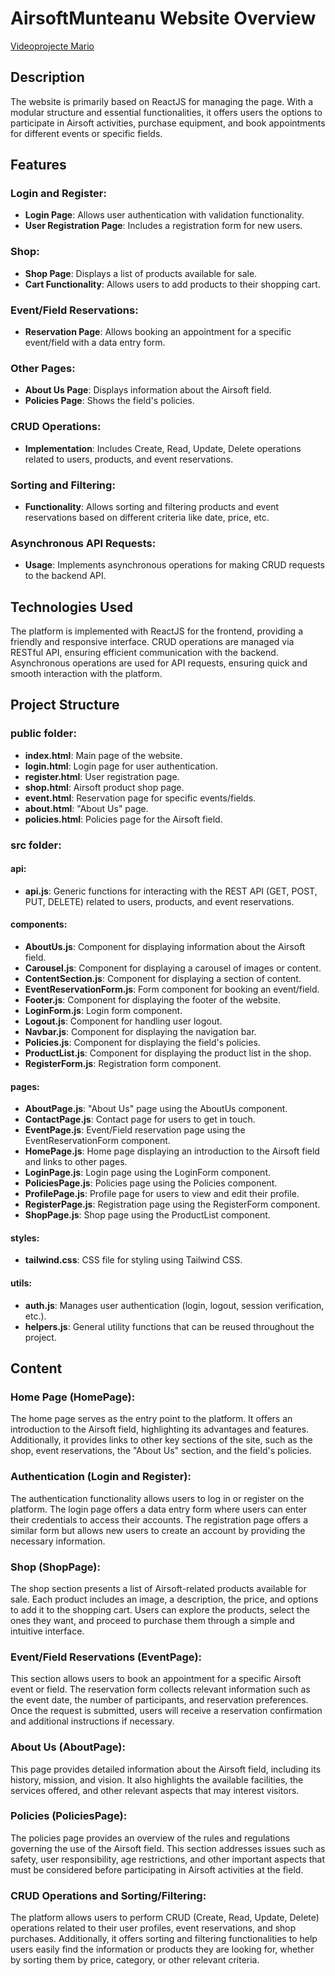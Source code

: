 # AirsoftMunteanu Website Overview
[Videoprojecte Mario]()

## Description
The website is primarily based on ReactJS for managing the page. With a modular structure and essential functionalities, it offers users the options to participate in Airsoft activities, purchase equipment, and book appointments for different events or specific fields.

## Features
### Login and Register:
- **Login Page**: Allows user authentication with validation functionality.
- **User Registration Page**: Includes a registration form for new users.

### Shop:
- **Shop Page**: Displays a list of products available for sale.
- **Cart Functionality**: Allows users to add products to their shopping cart.

### Event/Field Reservations:
- **Reservation Page**: Allows booking an appointment for a specific event/field with a data entry form.

### Other Pages:
- **About Us Page**: Displays information about the Airsoft field.
- **Policies Page**: Shows the field's policies.

### CRUD Operations:
- **Implementation**: Includes Create, Read, Update, Delete operations related to users, products, and event reservations.

### Sorting and Filtering:
- **Functionality**: Allows sorting and filtering products and event reservations based on different criteria like date, price, etc.

### Asynchronous API Requests:
- **Usage**: Implements asynchronous operations for making CRUD requests to the backend API.

## Technologies Used
The platform is implemented with ReactJS for the frontend, providing a friendly and responsive interface. CRUD operations are managed via RESTful API, ensuring efficient communication with the backend. Asynchronous operations are used for API requests, ensuring quick and smooth interaction with the platform.

## Project Structure
### public folder:
- **index.html**: Main page of the website.
- **login.html**: Login page for user authentication.
- **register.html**: User registration page.
- **shop.html**: Airsoft product shop page.
- **event.html**: Reservation page for specific events/fields.
- **about.html**: "About Us" page.
- **policies.html**: Policies page for the Airsoft field.

### src folder:
#### api:
- **api.js**: Generic functions for interacting with the REST API (GET, POST, PUT, DELETE) related to users, products, and event reservations.

#### components:
- **AboutUs.js**: Component for displaying information about the Airsoft field.
- **Carousel.js**: Component for displaying a carousel of images or content.
- **ContentSection.js**: Component for displaying a section of content.
- **EventReservationForm.js**: Form component for booking an event/field.
- **Footer.js**: Component for displaying the footer of the website.
- **LoginForm.js**: Login form component.
- **Logout.js**: Component for handling user logout.
- **Navbar.js**: Component for displaying the navigation bar.
- **Policies.js**: Component for displaying the field's policies.
- **ProductList.js**: Component for displaying the product list in the shop.
- **RegisterForm.js**: Registration form component.

#### pages:
- **AboutPage.js**: "About Us" page using the AboutUs component.
- **ContactPage.js**: Contact page for users to get in touch.
- **EventPage.js**: Event/Field reservation page using the EventReservationForm component.
- **HomePage.js**: Home page displaying an introduction to the Airsoft field and links to other pages.
- **LoginPage.js**: Login page using the LoginForm component.
- **PoliciesPage.js**: Policies page using the Policies component.
- **ProfilePage.js**: Profile page for users to view and edit their profile.
- **RegisterPage.js**: Registration page using the RegisterForm component.
- **ShopPage.js**: Shop page using the ProductList component.

#### styles:
- **tailwind.css**: CSS file for styling using Tailwind CSS.

#### utils:
- **auth.js**: Manages user authentication (login, logout, session verification, etc.).
- **helpers.js**: General utility functions that can be reused throughout the project.

## Content
### Home Page (HomePage):
The home page serves as the entry point to the platform. It offers an introduction to the Airsoft field, highlighting its advantages and features. Additionally, it provides links to other key sections of the site, such as the shop, event reservations, the "About Us" section, and the field's policies.

### Authentication (Login and Register):
The authentication functionality allows users to log in or register on the platform. The login page offers a data entry form where users can enter their credentials to access their accounts. The registration page offers a similar form but allows new users to create an account by providing the necessary information.

### Shop (ShopPage):
The shop section presents a list of Airsoft-related products available for sale. Each product includes an image, a description, the price, and options to add it to the shopping cart. Users can explore the products, select the ones they want, and proceed to purchase them through a simple and intuitive interface.

### Event/Field Reservations (EventPage):
This section allows users to book an appointment for a specific Airsoft event or field. The reservation form collects relevant information such as the event date, the number of participants, and reservation preferences. Once the request is submitted, users will receive a reservation confirmation and additional instructions if necessary.

### About Us (AboutPage):
This page provides detailed information about the Airsoft field, including its history, mission, and vision. It also highlights the available facilities, the services offered, and other relevant aspects that may interest visitors.

### Policies (PoliciesPage):
The policies page provides an overview of the rules and regulations governing the use of the Airsoft field. This section addresses issues such as safety, user responsibility, age restrictions, and other important aspects that must be considered before participating in Airsoft activities at the field.

### CRUD Operations and Sorting/Filtering:
The platform allows users to perform CRUD (Create, Read, Update, Delete) operations related to their user profiles, event reservations, and shop purchases. Additionally, it offers sorting and filtering functionalities to help users easily find the information or products they are looking for, whether by sorting them by price, category, or other relevant criteria.

